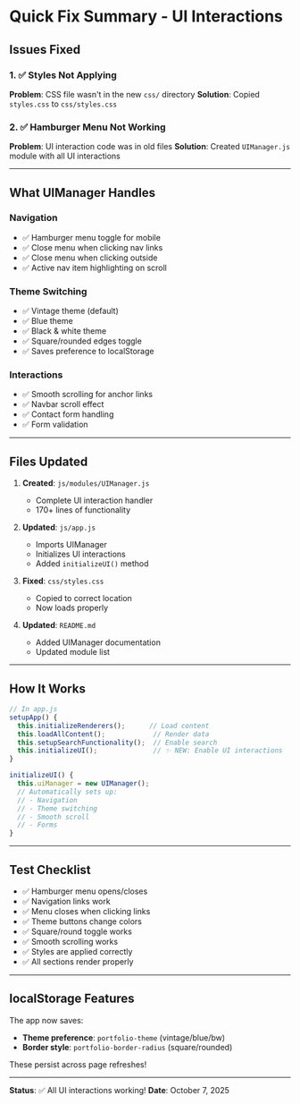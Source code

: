 # Quick Fix Summary - UI Interactions

## Issues Fixed

### 1. ✅ Styles Not Applying
**Problem**: CSS file wasn't in the new `css/` directory
**Solution**: Copied `styles.css` to `css/styles.css`

### 2. ✅ Hamburger Menu Not Working
**Problem**: UI interaction code was in old files
**Solution**: Created `UIManager.js` module with all UI interactions

---

## What UIManager Handles

### Navigation
- ✅ Hamburger menu toggle for mobile
- ✅ Close menu when clicking nav links
- ✅ Close menu when clicking outside
- ✅ Active nav item highlighting on scroll

### Theme Switching
- ✅ Vintage theme (default)
- ✅ Blue theme
- ✅ Black & white theme
- ✅ Square/rounded edges toggle
- ✅ Saves preference to localStorage

### Interactions
- ✅ Smooth scrolling for anchor links
- ✅ Navbar scroll effect
- ✅ Contact form handling
- ✅ Form validation

---

## Files Updated

1. **Created**: `js/modules/UIManager.js`
   - Complete UI interaction handler
   - 170+ lines of functionality

2. **Updated**: `js/app.js`
   - Imports UIManager
   - Initializes UI interactions
   - Added `initializeUI()` method

3. **Fixed**: `css/styles.css`
   - Copied to correct location
   - Now loads properly

4. **Updated**: `README.md`
   - Added UIManager documentation
   - Updated module list

---

## How It Works

```javascript
// In app.js
setupApp() {
  this.initializeRenderers();      // Load content
  this.loadAllContent();            // Render data
  this.setupSearchFunctionality();  // Enable search
  this.initializeUI();              // ✨ NEW: Enable UI interactions
}

initializeUI() {
  this.uiManager = new UIManager();
  // Automatically sets up:
  // - Navigation
  // - Theme switching
  // - Smooth scroll
  // - Forms
}
```

---

## Test Checklist

- ✅ Hamburger menu opens/closes
- ✅ Navigation links work
- ✅ Menu closes when clicking links
- ✅ Theme buttons change colors
- ✅ Square/round toggle works
- ✅ Smooth scrolling works
- ✅ Styles are applied correctly
- ✅ All sections render properly

---

## localStorage Features

The app now saves:
- **Theme preference**: `portfolio-theme` (vintage/blue/bw)
- **Border style**: `portfolio-border-radius` (square/rounded)

These persist across page refreshes!

---

**Status**: ✅ All UI interactions working!
**Date**: October 7, 2025
